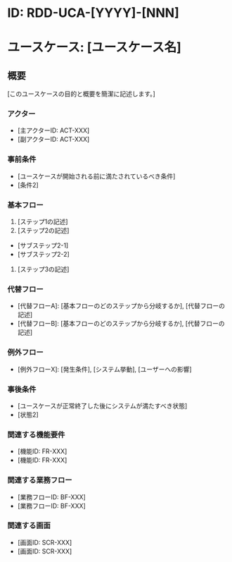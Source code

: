 # ID: RDD-UCA-[YYYY]-[NNN]

# ユースケース: [ユースケース名]

## 概要

[このユースケースの目的と概要を簡潔に記述します。]

### アクター

- [主アクターID: ACT-XXX]
- [副アクターID: ACT-XXX]

### 事前条件

- [ユースケースが開始される前に満たされているべき条件]
- [条件2]

### 基本フロー

1. [ステップ1の記述]
1. [ステップ2の記述]

- [サブステップ2-1]
- [サブステップ2-2]

1. [ステップ3の記述]

### 代替フロー

- [代替フローA]: [基本フローのどのステップから分岐するか], [代替フローの記述]
- [代替フローB]: [基本フローのどのステップから分岐するか], [代替フローの記述]

### 例外フロー

- [例外フローX]: [発生条件], [システム挙動], [ユーザーへの影響]

### 事後条件

- [ユースケースが正常終了した後にシステムが満たすべき状態]
- [状態2]

### 関連する機能要件

- [機能ID: FR-XXX]
- [機能ID: FR-XXX]

### 関連する業務フロー

- [業務フローID: BF-XXX]
- [業務フローID: BF-XXX]

### 関連する画面

- [画面ID: SCR-XXX]
- [画面ID: SCR-XXX]
